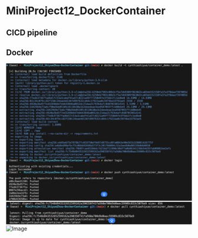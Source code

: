 # MiniProject12_DockerContainer
## CICD pipeline ##

## Docker ##
![Image](image/image1.png)
![Image](image/image2.png)
![Image](image/imag3.png)